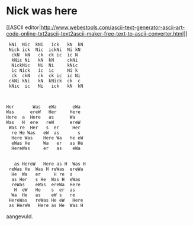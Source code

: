 # Nick was here

[[ASCII editor|http://www.webestools.com/ascii-text-generator-ascii-art-code-online-txt2ascii-text2ascii-maker-free-text-to-ascii-converter.html]]

```
 kNi  Nic  kNi   ick   kN  kN
 Nick ick  Nic  ickNi  Ni kN
  ckN  kN   ck  ck ic  ic N
  kNic Ni   kN  kN     ckNi
  NickNic   Ni  Ni     kNic
  ic Nick   ic  ic     Ni k
  ck  ckN   ck  ck ic  ic Ni
 ckNi kNi   kN  kNick  ck  c
 kNic  ic   Ni   ick   kN  kN



Her       Was   eWa      eWa
Was      ereW   Her     Here
Here  a  Here   as      Wa
Was   H  ere   reW      ereW
 Was re  Her   s  er     Her
  re He Was   eW  as       s
  Here Was    Here Wa   He eW
  eWas He     Wa   er   as He
  HereWas     er   as    eWa


   as HereW   Here as H  Was H
 reWas He  Was H reWas  ereWa
  He  Wa   er     H re  s
  as Her   s He  Was H  eWas
  reWas    eWas  ereWa  Here
   H  eW   He    s  er  as
  Wa  He   as    eW s   re
 HereWas   reWas He eW   Here
 as HereW   Here as He  Was H
```

aangevuld.